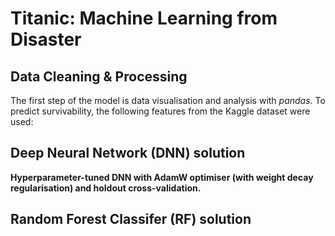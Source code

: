 # Titanic: Machine Learning from Disaster

## Data Cleaning & Processing

The first step of the model is data visualisation and analysis with *pandas*. To predict survivability, the following features from the Kaggle dataset were used:


## Deep Neural Network (DNN) solution

__Hyperparameter-tuned DNN with AdamW optimiser (with weight decay regularisation) and holdout cross-validation.__



## Random Forest Classifer (RF) solution
